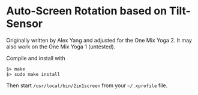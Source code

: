 # Auto-Screen Rotation based on Tilt-Sensor

Originally written by Alex Yang and adjusted for the One Mix Yoga 2.
It may also work on the One Mix Yoga 1 (untested).

Compile and install with

    $> make
    $> sudo make install

Then start ``/usr/local/bin/2in1screen`` from your ``~/.xprofile`` file.

